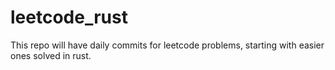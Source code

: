 # leetcode_rust
This repo will have daily commits for leetcode problems, starting with easier ones solved in rust.
